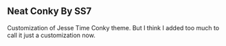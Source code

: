 ## Neat Conky By SS7

Customization of Jesse Time Conky theme. But I think I added too much to call it just a customization now.

